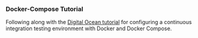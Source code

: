 ### Docker-Compose Tutorial

Following along with the [Digital Ocean tutorial](https://www.digitalocean.com/community/tutorials/how-to-configure-a-continuous-integration-testing-environment-with-docker-and-docker-compose-on-ubuntu-14-04)
for configuring a continuous integration testing environment with Docker and Docker Compose.
